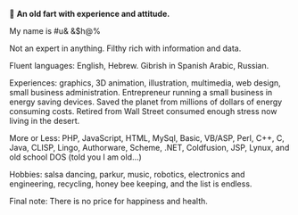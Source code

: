 👋 <b>An old fart with experience and attitude.</b>

My name is #u& &$h@%

Not an expert in anything. Filthy rich with information and data.

Fluent languages: English, Hebrew. Gibrish in Spanish Arabic, Russian.

Experiences: graphics, 3D animation, illustration, multimedia, web design, small business administration.
Entrepreneur running a small business in energy saving devices. Saved the planet from millions of dollars of energy consuming costs.
Retired from Wall Street consumed enough stress now living in the desert.

More or Less: PHP, JavaScript, HTML, MySql, Basic, VB/ASP, Perl, C++, C, Java, CLISP, Lingo, Authorware, Scheme, .NET, Coldfusion, JSP, Lynux, and old school DOS (told you I am old...)

Hobbies: salsa dancing, parkur, music, robotics, electronics and engineering, recycling, honey bee keeping, and the list is endless.

Final note:
There is no price for happiness and health.
